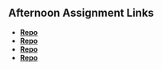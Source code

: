## Afternoon Assignment Links

* **[Repo](https://github.com/3rinmae/Burgershack.git)**
* **[Repo](https://github.com/3rinmae/Gregslist_w5.git)**
* **[Repo](https://github.com/3rinmae/<ASSIGNMENT_REPO>)**
* **[Repo](https://github.com/3rinmae/<ASSIGNMENT_REPO>)**
